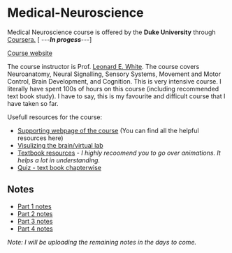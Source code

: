 # Medical-Neuroscience
Medical Neuroscience course is offered by the **Duke University** through [Coursera.](https://www.coursera.org/) [ ---***In progess***---]

[Course website](https://www.coursera.org/learn/medical-neuroscience?)

The course instructor is Prof. [Leonard E. White](https://www.coursera.org/instructor/~901314). The course covers Neuroanatomy, Neural Signalling, Sensory Systems, Movement and Motor Control, Brain Development, and Cognition. This is very intensive course. I literally have spent 100s of hours on this course (including recommended text book study). I have to say, this is my favourite and difficult course that I have taken so far. 

Usefull resources for the course:
* [Supporting webpage of the course](https://www.learnmedicalneuroscience.nl/) (You can find all the helpful resources here)
* [Visulizing the brain/virtual lab](http://www.anatomie-amsterdam.nl/sub_sites/anatomie-zenuwwerking/123_neuro/start.htm)
* [Textbook resources](https://learninglink.oup.com/access/neuroscience-sixth-edition-student-resources#tag_chapter-01) - *I highly recoomend you to go over animations. It helps a lot in understanding.*
* [Quiz - text book chapterwise](https://neuroscience5e.sinauer.com/quiz/quiz_chapters.cgi)

## Notes
* [Part 1 notes](https://github.com/Ullas25/My-Neuroscience-Study/blob/main/Part_1_Medical_Neuroscience_Notes.pdf)
* [Part 2 notes](https://github.com/Ullas25/My-Neuroscience-Study/blob/main/Part_2_Medical_Neuroscience_Notes.pdf)
* [Part 3 notes](https://github.com/Ullas25/My-Neuroscience-Study/blob/main/Part_3_Medical_Neuroscience_Notes.pdf)
* [Part 4 notes](https://github.com/Ullas25/My-Neuroscience-Study/blob/main/Part_4_Medical_Neuroscience_Notes.pdf)

*Note: I will be uploading the remaining notes in the days to come.*
